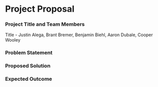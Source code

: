 # Project Proposal

### Project Title and Team Members
Title - Justin Alega, Brant Bremer, Benjamin Biehl, Aaron Dubale, Cooper Wooley

### Problem Statement

### Proposed Solution

### Expected Outcome 